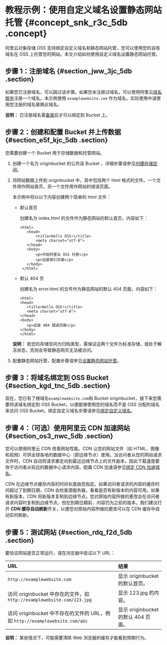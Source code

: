 # 教程示例：使用自定义域名设置静态网站托管 {#concept_snk_r3c_5db .concept}

阿里云对象存储 OSS 支持绑定自定义域名和静态网站托管，您可以使用您的自有域名在 OSS 上托管您的网站。本文介绍如何使用自定义域名设置静态网站托管。

## 步骤 1：注册域名 {#section_jww_3jc_5db .section}

如果您已注册域名，可以跳过该步骤。如果您未注册过域名，可以使用阿里云[域名服务](../../../../cn.zh-CN/域名注册/注册通用域名.md#)注册一个域名。本示例使用 `examplewebsite.com` 作为域名，实际使用中请使用您注册的域名替换此域名。

**说明：** 已注册域名需[备案](https://beian.aliyun.com/order/selfBaIndex.htm)后才可以绑定到 Bucket 上。

## 步骤 2：创建和配置 Bucket 并上传数据 {#section_e5f_kjc_5db .section}

您需要创建一个 Bucket 用于存储数据和托管网站。

1.  创建一个名为 originbucket 的公共读 Bucket ，详细步骤请参见[创建存储空间](../../../../cn.zh-CN/控制台用户指南/管理存储空间/创建存储空间.md#)。
2.  将网站数据上传到 originbucket 中，其中包括两个 html 格式的文件。一个文件用作网站首页，另一个文件用作网站的错误页面。

    本示例中将以以下内容创建两个简单的 html 文件：

    -   默认首页

        创建名为 index.html 的文件作为静态网站的默认首页，内容如下：

        ``` {#codeblock_zym_onl_pqe}
        <html>
           <head>
               <title>Hello OSS!</title>
               <meta charset="utf-8">
           </head>
           <body>
               <p>开始阿里云 OSS 托管</p>
               <p>这是索引页面</p>
           </body>
         </html>
        ```

    -   默认 404 页

        创建名为 error.html 的文件作为静态网站的默认 404 页面，内容如下：

        ``` {#codeblock_35u_fwq_k99}
        <html>
        <head>
           <title>Hello OSS!</title>
           <meta charset="utf-8">
        </head>
        <body>
           <p>这是 404 错误页面</p>
        </body>
        </html>
        ```

    **说明：** 若您的存储空间为归档类型，需保证这两个文件为标准存储，或处于解冻状态，否则会导致静态网页无法被访问。

3.  配置静态网站托管，配置步骤请参见[设置静态网站托管](../../../../cn.zh-CN/控制台用户指南/管理存储空间/设置静态网站托管.md#)。

## 步骤 3：将域名绑定到 OSS Bucket {#section_kgd_tnc_5db .section}

现在，您已有了根域名`examplewebsite.com`和 Bucket originbucket，接下来您需要将该域名绑定到 OSS Bucket，以便能够使用您的域名而不是 OSS 分配的域名来访问 OSS Bucket。绑定自定义域名步骤请参见[绑定自定义域名](../../../../cn.zh-CN/控制台用户指南/管理存储空间/管理域名/绑定自定义域名.md#)。

## 步骤 4：（可选）使用阿里云 CDN 加速网站 {#section_os3_nwc_5db .section}

您可以使用阿里云 CDN 改善网站性能。CDN 让您的网站文件（如 HTML、图像和视频）可供全球各地的数据中心（即边缘节点）使用。当访问者从您的网站请求文件时，CDN 自动将请求重定向到最近边缘节点上的文件副本，因此下载速度要快于访问者从较远的数据中心请求内容。配置 CDN 加速请参见[绑定 CDN 加速域名](../../../../cn.zh-CN/控制台用户指南/管理存储空间/管理域名/绑定CDN加速域名.md#)。

CDN 在边缘节点缓存内容的时间长度由您指定。如果访问者请求的内容的缓存时间超过了到期日期，CDN 会检查源服务器，看看是否有新版本的内容可用。如果有新版本，CDN 将新版本复制到边缘节点。您对原始内容所做的更改会在访问者请求内容时复制到边缘节点。但在到期日期前，内容仍为之前的版本。我们建议打开 **CDN 缓存自动刷新**开关，以便您对原始内容所做的更改可以在 CDN 缓存中自动实时刷新。

## 步骤 5：测试网站 {#section_rdq_f2d_5db .section}

要验证网站是否正常运行，请在浏览器中尝试以下 URL：

|URL|结果|
|:--|:-|
|`http://examplewebsite.com`|显示 originbucket 的默认首页。|
|访问 originbucket 中存在的文件，如 `http://examplewebsite.com/123.jpg`|显示 123.jpg 的内容。|
|访问 originbucket 中不存在的文件的 URL，例如 `http://examplewebsite.com/abc`|显示 originbucket 的默认 404 页面。|

**说明：** 某些情况下，可能需要清除 Web 浏览器的缓存才能看到预期行为。

